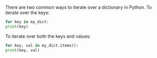 There are two common ways to iterate over a dictionary in Python. To iterate over the keys:
```py
for key in my_dict:
print(key)
```
To iterate over both the keys and values:
```py
for key, val in my_dict.items():
print(key, val)
```
